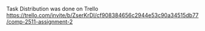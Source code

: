 Task Distribution was done on Trello
https://trello.com/invite/b/ZserKrDI/cf908384656c2944e53c90a34515db77/comp-2511-assignment-2 
